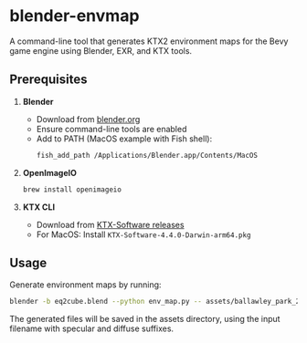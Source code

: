 # blender-envmap

A command-line tool that generates KTX2 environment maps for the Bevy game engine using Blender, EXR, and KTX tools.

## Prerequisites

1. **Blender**
   - Download from [blender.org](https://www.blender.org/download/)
   - Ensure command-line tools are enabled
   - Add to PATH (MacOS example with Fish shell):
     ```bash
     fish_add_path /Applications/Blender.app/Contents/MacOS
     ```

2. **OpenImageIO**
   ```bash
   brew install openimageio
   ```

3. **KTX CLI**
   - Download from [KTX-Software releases](https://github.com/KhronosGroup/KTX-Software/releases)
   - For MacOS: Install `KTX-Software-4.4.0-Darwin-arm64.pkg`

## Usage

Generate environment maps by running:
```bash
blender -b eq2cube.blend --python env_map.py -- assets/ballawley_park_2k.exr
```

The generated files will be saved in the assets directory, using the input filename with specular and diffuse suffixes.
